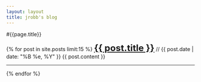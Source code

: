 ```yaml
---
layout: layout
title: jrobb's blog
---
```


#{{page.title}}

{% for post in site.posts limit:15 %}
<font size=+2><b><a href="{{ post.url }}">{{ post.title }}</a></b></font> // {{ post.date | date: "%B %e, %Y" }}</font>
{{ post.content }}


-----

{% endfor %}
